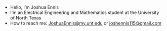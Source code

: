 - Hello, I’m Joshua Ennis
- I’m an Electrical Engineering and Mathematics student at the University of North Texas
- How to reach me: JoshuaEnnis@my.unt.edu or joshennis115@gmail.com

<!---
jshenns/jshenns is a ✨ special ✨ repository because its `README.md` (this file) appears on your GitHub profile.
You can click the Preview link to take a look at your changes.
--->
